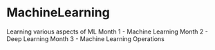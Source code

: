 # MachineLearning

Learning various aspects of ML
Month 1 - Machine Learning 
Month 2 - Deep Learning
Month 3 - Machine Learning Operations

